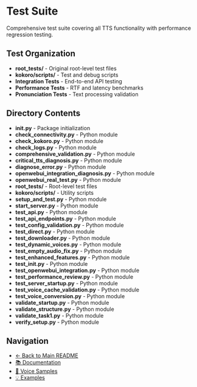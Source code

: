 # Test Suite

Comprehensive test suite covering all TTS functionality with performance regression testing.

## Test Organization

- **root_tests/** - Original root-level test files
- **kokoro/scripts/** - Test and debug scripts
- **Integration Tests** - End-to-end API testing
- **Performance Tests** - RTF and latency benchmarks
- **Pronunciation Tests** - Text processing validation

## Directory Contents

- **__init__.py** - Package initialization
- **check_connectivity.py** - Python module
- **check_kokoro.py** - Python module
- **check_logs.py** - Python module
- **comprehensive_validation.py** - Python module
- **critical_tts_diagnosis.py** - Python module
- **diagnose_error.py** - Python module
- **openwebui_integration_diagnosis.py** - Python module
- **openwebui_real_test.py** - Python module
- **root_tests/** - Root-level test files
- **kokoro/scripts/** - Utility scripts
- **setup_and_test.py** - Python module
- **start_server.py** - Python module
- **test_api.py** - Python module
- **test_api_endpoints.py** - Python module
- **test_config_validation.py** - Python module
- **test_direct.py** - Python module
- **test_downloader.py** - Python module
- **test_dynamic_voices.py** - Python module
- **test_empty_audio_fix.py** - Python module
- **test_enhanced_features.py** - Python module
- **test_init.py** - Python module
- **test_openwebui_integration.py** - Python module
- **test_performance_review.py** - Python module
- **test_server_startup.py** - Python module
- **test_voice_cache_validation.py** - Python module
- **test_voice_conversion.py** - Python module
- **validate_startup.py** - Python module
- **validate_structure.py** - Python module
- **validate_task1.py** - Python module
- **verify_setup.py** - Python module

## Navigation

- [← Back to Main README](../README.md)
- [📚 Documentation](../docs/README.md)
- [🎵 Voice Samples](../static/samples/README.md)
- [💡 Examples](../static/examples/README.md)
